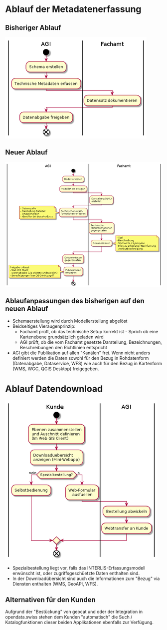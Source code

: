 # Ablauf der Metadatenerfassung

## Bisheriger Ablauf

![Bisheriger Ablauf](puml_output/ablauf_alt.png)

## Neuer Ablauf

![Bisheriger Ablauf](puml_output/ablauf_neu.png)

## Ablaufanpassungen des bisherigen auf den neuen Ablauf
* Schemaerstellung wird durch Modellerstellung abgelöst
* Beidseitiges Vieraugenprinzip:
  * Fachamt prüft, ob das technische Setup korrekt ist - Sprich ob eine Kartenebene grundsätzlich geladen wird
  * AGI prüft, ob die vom Fachamt gesetzte Darstellung, Bezeichnungen, Beschreibungen den Richtlinien entspricht
* AGI gibt die Publikation auf allen "Kanälen" frei. Wenn nicht anders definiert werden die Daten sowohl für den 
Bezug in Rohdatenform (Datenabgabe, Dataservice, WFS) wie auch für den Bezug in Kartenform (WMS, WGC, QGIS Desktop) freigegeben.

# Ablauf Datendownload

![Ablauf Datendownload](puml_output/ablauf_download.png)

* Spezialbestellung liegt vor, falls das INTERLIS-Erfassungsmodell erwünscht ist, 
oder zugriffsgeschüetzte Daten enthalten sind.
* In der Downloadübersicht sind auch die Informationen zum "Bezug" via Diensten
enthalten (WMS, GeoAPI, WFS).

## Alternativen für den Kunden

Aufgrund der "Bestückung" von geocat und oder der Integration in opendata.swiss stehen dem
Kunden "automatisch" die Such / Katalogfunktionen dieser beiden Applikationen ebenfalls zur Verfügung.